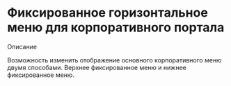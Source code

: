 # Фиксированное горизонтальное меню для корпоративного портала

Описание 

Возможность изменить отображение основного корпоративного меню двумя способами. Верхнее фиксированное меню и нижнее фиксированное меню.
